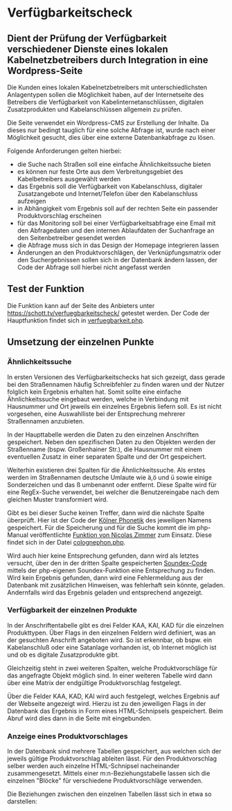 # Verfügbarkeitscheck
## Dient der Prüfung der Verfügbarkeit verschiedener Dienste eines lokalen Kabelnetzbetreibers durch Integration in eine Wordpress-Seite
Die Kunden eines lokalen Kabelnetzbetreibers mit unterschiedlichsten Anlagentypen sollen die Möglichkeit haben, auf der Internetseite des Betreibers die Verfügbarkeit von Kabelinternetanschlüssen, digitalen Zusatzprodukten und Kabelanschlüssen allgemein zu prüfen.

Die Seite verwendet ein Wordpress-CMS zur Erstellung der Inhalte. Da dieses nur bedingt tauglich für eine solche Abfrage ist, wurde nach einer Möglichkeit gesucht, dies über eine externe Datenbankabfrage zu lösen.

Folgende Anforderungen gelten hierbei:

- die Suche nach Straßen soll eine einfache Ähnlichkeitssuche bieten
- es können nur feste Orte aus dem Verbreitungsgebiet des Kabelbetreibers ausgewählt werden
- das Ergebnis soll die Verfügbarkeit von Kabelanschluss, digitaler Zusatzangebote und Internet/Telefon über den Kabelanschluss aufzeigen
- in Abhängigkeit vom Ergebnis soll auf der rechten Seite ein passender Produktvorschlag erscheinen
- für das Monitoring soll bei einer Verfügbarkeitsabfrage eine Email mit den Abfragedaten und den internen Ablaufdaten der Suchanfrage an den Seitenbetreiber gesendet werden
- die Abfrage muss sich in das Design der Homepage integrieren lassen
- Änderungen an den Produktvorschlägen, der Verknüpfungsmatrix oder den Suchergebnissen sollen sich in der Datenbank ändern lassen, der Code der Abfrage soll hierbei nicht angefasst werden


## Test der Funktion
Die Funktion kann auf der Seite des Anbieters unter https://schott.tv/verfuegbarkeitscheck/ getestet werden. Der Code der Hauptfunktion findet sich in [verfuegbarkeit.php](/verfuegbarkeit.php).


## Umsetzung der einzelnen Punkte
### Ähnlichkeitssuche
In ersten Versionen des Verfügbarkeitschecks hat sich gezeigt, dass gerade bei den Straßennamen häufig Schreibfehler zu finden waren und der Nutzer folglich kein Ergebnis erhalten hat. Somit sollte eine einfache Ähnlichkeitssuche eingebaut werden, welche in Verbindung mit Hausnummer und Ort jeweils ein einzelnes Ergebnis liefern soll. Es ist nicht vorgesehen, eine Auswahlliste bei der Entsprechung mehrerer Straßennamen anzubieten.

In der Haupttabelle werden die Daten zu den einzelnen Anschriften gespeichert. Neben den spezifischen Daten zu den Objekten werden der Straßenname (bspw. Großenhainer Str.), die Hausnummer mit einem eventuellen Zusatz in einer separaten Spalte und der Ort gespeichert.

Weiterhin existieren drei Spalten für die Ähnlichkeitssuche. Als erstes werden im Straßennamen deutsche Umlaute wie ä,ö und ü sowie einige Sonderzeichen und das ß umbenannt oder entfernt. Diese Spalte wird für eine RegEx-Suche verwendet, bei welcher die Benutzereingabe nach dem gleichen Muster transformiert wird. 

Gibt es bei dieser Suche keinen Treffer, dann wird die nächste Spalte überprüft. Hier ist der Code der [Kölner Phonetik](https://de.wikipedia.org/wiki/K%C3%B6lner_Phonetik) des jeweiligen Namens gespeichert. Für die Speicherung und für die Suche kommt die im php-Manual veröffentlichte [Funktion von Nicolas Zimmer](https://www.php.net/manual/de/function.soundex.php#84881) zum Einsatz. Diese findet sich in der Datei [colognephon.php](include/colognephon.php).

Wird auch hier keine Entsprechung gefunden, dann wird als letztes versucht, über den in der dritten Spalte gespeicherten [Soundex-Code](https://de.wikipedia.org/wiki/Soundex) mittels der php-eigenen Soundex-Funktion eine Entsprechung zu finden. Wird kein Ergebnis gefunden, dann wird eine Fehlermeldung aus der Datenbank mit zusätzlichen Hinweisen, was fehlerhaft sein könnte, geladen. Andernfalls wird das Ergebnis geladen und entsprechend angezeigt.


### Verfügbarkeit der einzelnen Produkte
In der Anschriftentabelle gibt es drei Felder KAA, KAI, KAD für die einzelnen Produkttypen. Über Flags in den einzelnen Feldern wird definiert, was an der gesuchten Anschrift angeboten wird. So ist erkennbar, ob bspw. ein Kabelanschluß oder eine Satanlage vorhanden ist, ob Internet möglich ist und ob es digitale Zusatzprodukte gibt. 

Gleichzeitig steht in zwei weiteren Spalten, welche Produktvorschläge für das angefragte Objekt möglich sind. In einer weiteren Tabelle wird dann über eine Matrix der endgültige Produktvorschlag festgelegt. 

Über die Felder KAA, KAD, KAI wird auch festgelegt, welches Ergebnis auf der Webseite angezeigt wird. Hierzu ist zu den jeweiligen Flags in der Datenbank das Ergebnis in Form eines HTML-Schnipsels gespeichert. Beim Abruf wird dies dann in die Seite mit eingebunden.

### Anzeige eines Produktvorschlages
In der Datenbank sind mehrere Tabellen gespeichert, aus welchen sich der jeweils gültige Produktvorschlag ableiten lässt. Für den Produktvorschlag selber werden auch einzelne HTML-Schnipsel nacheinander zusammengesetzt. Mittels einer m:n-Beziehungstabelle lassen sich die einzelnen "Blöcke" für verschiedene Produktvorschläge verwenden.

Die Beziehungen zwischen den einzelnen Tabellen lässt sich in etwa so darstellen:



